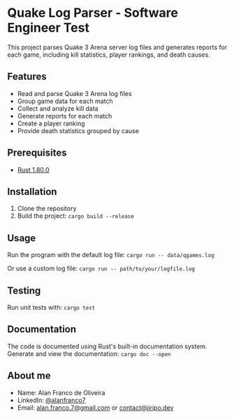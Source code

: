 # Quake Log Parser - Software Engineer Test

This project parses Quake 3 Arena server log files and generates reports for each game, including kill statistics, player rankings, and death causes.

## Features

- Read and parse Quake 3 Arena log files
- Group game data for each match
- Collect and analyze kill data
- Generate reports for each match
- Create a player ranking
- Provide death statistics grouped by cause

## Prerequisites

* [Rust 1.80.0](https://www.rust-lang.org/)

## Installation

1. Clone the repository
2. Build the project: `cargo build --release`

## Usage

Run the program with the default log file:
`cargo run -- data/qgames.log`

Or use a custom log file: 
`cargo run -- path/to/your/logfile.log`

## Testing

Run unit tests with:
`cargo test`

## Documentation

The code is documented using Rust's built-in documentation system. Generate and view the documentation:
`cargo doc --open`

## About me 

* Name: Alan Franco de Oliveira
* LinkedIn: [@alanfranco7](https://www.linkedin.com/in/alanfranco7/)
* Email: alan.franco.7@gmail.com or contact@jiripo.dev
